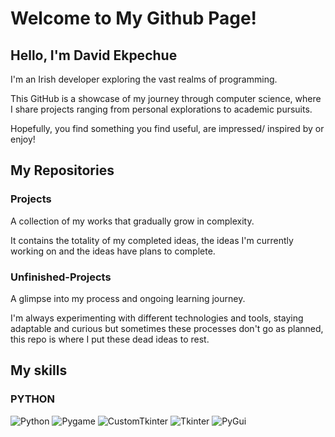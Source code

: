 # Welcome to My Github Page!

## Hello, I'm David Ekpechue

I'm an Irish developer exploring the vast realms of programming. 

This GitHub is a showcase of my journey through computer science, where I share projects ranging from personal explorations to academic pursuits.

Hopefully, you find something you find useful, are impressed/ inspired by or enjoy!


## My Repositories

### Projects
A collection of my works that gradually grow in complexity.

It contains the totality of my completed ideas, the ideas I'm currently working on and the ideas have plans to complete.

### Unfinished-Projects
A glimpse into my process and ongoing learning journey.

I'm always experimenting with different technologies and tools, staying adaptable and curious but sometimes these processes don't go as planned, this repo is where I put these dead ideas to rest.

## My skills

### PYTHON
![Python](https://img.shields.io/badge/python-291e5c?style=for-the-badge&logo=python&logoColor=ffdd54) 
![Pygame](https://img.shields.io/badge/pygame-291e5c?style=for-the-badge&logo=python&logoColor=ffdd54) 
![CustomTkinter](https://img.shields.io/badge/CustomTkinter-291e5c?style=for-the-badge&logo=python&logoColor=ffdd54)
![Tkinter](https://img.shields.io/badge/Tkinter-291e5c?style=for-the-badge&logo=python&logoColor=ffdd54)
![PyGui](https://img.shields.io/badge/PyGuiTkinter-291e5c?style=for-the-badge&logo=python&logoColor=ffdd54)



